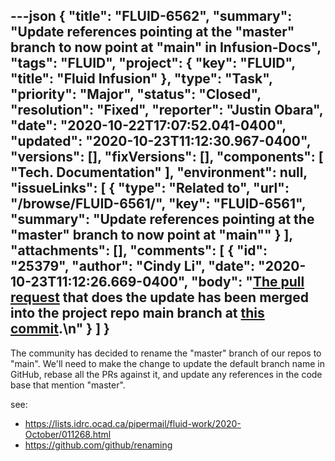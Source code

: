 ---json
{
  "title": "FLUID-6562",
  "summary": "Update references pointing at the \"master\" branch to now point at \"main\" in Infusion-Docs",
  "tags": "FLUID",
  "project": {
    "key": "FLUID",
    "title": "Fluid Infusion"
  },
  "type": "Task",
  "priority": "Major",
  "status": "Closed",
  "resolution": "Fixed",
  "reporter": "Justin Obara",
  "date": "2020-10-22T17:07:52.041-0400",
  "updated": "2020-10-23T11:12:30.967-0400",
  "versions": [],
  "fixVersions": [],
  "components": [
    "Tech. Documentation"
  ],
  "environment": null,
  "issueLinks": [
    {
      "type": "Related to",
      "url": "/browse/FLUID-6561/",
      "key": "FLUID-6561",
      "summary": "Update references pointing at the \"master\" branch to now point at \"main\""
    }
  ],
  "attachments": [],
  "comments": [
    {
      "id": "25379",
      "author": "Cindy Li",
      "date": "2020-10-23T11:12:26.669-0400",
      "body": "[The pull request](https://github.com/fluid-project/infusion-docs/pull/188) that does the update has been merged into the project repo main branch at [this commit](https://github.com/fluid-project/infusion-docs/commit/c300786742732e452d0179846ff20aa510a4e8f4).\n"
    }
  ]
}
---
The community has decided to rename the "master" branch of our repos to "main". We'll need to make the change to update the default branch name in GitHub, rebase all the PRs against it, and update any references in the code base that mention "master".

see:

* <https://lists.idrc.ocad.ca/pipermail/fluid-work/2020-October/011268.html>
* <https://github.com/github/renaming>

        